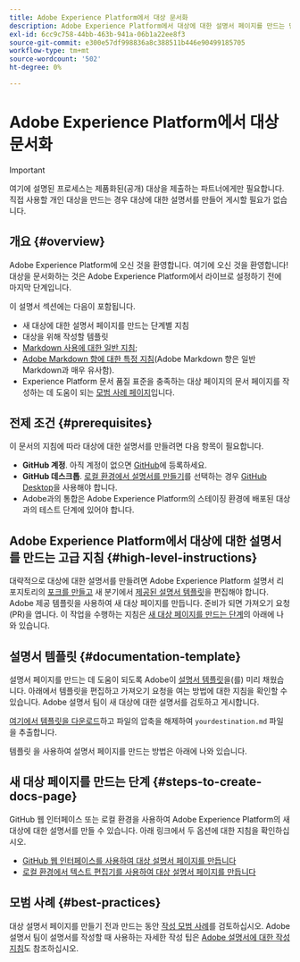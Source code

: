 ```yaml
---
title: Adobe Experience Platform에서 대상 문서화
description: Adobe Experience Platform에서 대상에 대한 설명서 페이지를 만드는 단계별 지침
exl-id: 6cc9c758-44bb-463b-941a-06b1a22ee8f3
source-git-commit: e300e57df998836a8c388511b446e90499185705
workflow-type: tm+mt
source-wordcount: '502'
ht-degree: 0%

---
```


# Adobe Experience Platform에서 대상 문서화

>[!IMPORTANT]
>
>여기에 설명된 프로세스는 제품화된(공개) 대상을 제출하는 파트너에게만 필요합니다. 직접 사용할 개인 대상을 만드는 경우 대상에 대한 설명서를 만들어 게시할 필요가 없습니다.

## 개요 {#overview}

Adobe Experience Platform에 오신 것을 환영합니다. 여기에 오신 것을 환영합니다!
대상을 문서화하는 것은 Adobe Experience Platform에서 라이브로 설정하기 전에 마지막 단계입니다.

이 설명서 섹션에는 다음이 포함됩니다.

* 새 대상에 대한 설명서 페이지를 만드는 단계별 지침
* 대상을 위해 작성할 템플릿
* [Markdown 사용에 대한 일반 지침](https://experienceleague.adobe.com/docs/contributor/contributor-guide/writing-essentials/markdown.html?lang=ko);
* [Adobe Markdown 향에 대한 특정 지침](https://experienceleague.adobe.com/docs/contributor/contributor-guide/writing-essentials/markdown.html?lang=ko#custom-markdown-extensions)(Adobe Markdown 향은 일반 Markdown과 매우 유사함).
* Experience Platform 문서 품질 표준을 충족하는 대상 페이지의 문서 페이지를 작성하는 데 도움이 되는 [모범 사례 페이지](./authoring-best-practices.md)입니다.

## 전제 조건 {#prerequisites}

이 문서의 지침에 따라 대상에 대한 설명서를 만들려면 다음 항목이 필요합니다.

* **GitHub 계정**. 아직 계정이 없으면 [GitHub](https://github.com/)에 등록하세요.
* **GitHub 데스크톱**. [로컬 환경에서 설명서를 만들기](./work-in-local-environment.md)를 선택하는 경우 [GitHub Desktop](https://desktop.github.com/)을 사용해야 합니다.
* Adobe과의 통합은 Adobe Experience Platform의 스테이징 환경에 배포된 대상과의 테스트 단계에 있어야 합니다.

## Adobe Experience Platform에서 대상에 대한 설명서를 만드는 고급 지침 {#high-level-instructions}

대략적으로 대상에 대한 설명서를 만들려면 Adobe Experience Platform 설명서 리포지토리의 [포크를 만들고](https://experienceleague.adobe.com/docs/contributor/contributor-guide/setup/local-repo.html?lang=ko#fork-the-repository) 새 분기에서 [제공된 설명서 템플릿](./self-service-template.md)을 편집해야 합니다. Adobe 제공 템플릿을 사용하여 새 대상 페이지를 만듭니다. 준비가 되면 가져오기 요청(PR)을 엽니다. 이 작업을 수행하는 지침은 [새 대상 페이지를 만드는 단계](./documentation-instructions.md#steps-to-create-docs-page)의 아래에 나와 있습니다.

<!--

* In the table of contents (TOC.md) `/help/rtcdp/TOC.md`, add a link to your new destination page. Place it within the category where your destination resides in the Adobe Experience Platform user interface (for example: mobile, social, advertising). 
* In the overview page for the respective category, add a link to your new destination page. For example, for cloud storage destinations, you would add a link to [this page](https://docs.adobe.com/content/help/ko-KR/experience-platform/rtcdp/destinations/destinations-cat/cloud-storage/cloud-storage-destinations.html). 

-->

## 설명서 템플릿 {#documentation-template}

설명서 페이지를 만드는 데 도움이 되도록 Adobe이 [설명서 템플릿](./self-service-template.md)을(를) 미리 채웠습니다. 아래에서 템플릿을 편집하고 가져오기 요청을 여는 방법에 대한 지침을 확인할 수 있습니다. Adobe 설명서 팀이 새 대상에 대한 설명서를 검토하고 게시합니다.

[여기에서 템플릿을 다운로드](../assets/docs-framework/yourdestination-template.zip)하고 파일의 압축을 해제하여 `yourdestination.md` 파일을 추출합니다.

템플릿 을 사용하여 설명서 페이지를 만드는 방법은 아래에 나와 있습니다.

## 새 대상 페이지를 만드는 단계 {#steps-to-create-docs-page}

GitHub 웹 인터페이스 또는 로컬 환경을 사용하여 Adobe Experience Platform의 새 대상에 대한 설명서를 만들 수 있습니다. 아래 링크에서 두 옵션에 대한 지침을 확인하십시오.

* [GitHub 웹 인터페이스를 사용하여 대상 설명서 페이지를 만듭니다](./use-github-interface-to-create-documentation.md)
* [로컬 환경에서 텍스트 편집기를 사용하여 대상 설명서 페이지를 만듭니다](./work-in-local-environment.md)

## 모범 사례 {#best-practices}

대상 설명서 페이지를 만들기 전과 만드는 동안 [작성 모범 사례](/help/destinations/destination-sdk/docs-framework/authoring-best-practices.md)를 검토하십시오. Adobe 설명서 팀이 설명서를 작성할 때 사용하는 자세한 작성 팁은 [Adobe 설명서에 대한 작성 지침](https://experienceleague.adobe.com/docs/contributor/contributor-guide/writing-essentials/general-writing-guidance.html?lang=ko)도 참조하십시오.